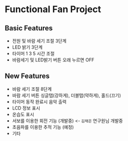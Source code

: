 # Functional Fan Project
## Basic Features
 - 전원 및 바람 세기 조절 3단계
 - LED 밝기 3단계
 - 타이머 1 3 5 시간 조절
 - 바람세기 및 LED밝기 버튼 오래 누르면 OFF

## New Features
 - 바람 세기 조절 8단계
 - 바람 세기 버튼 싱글탭(강하게), 더블탭(약하게), 홀드(끄기)
 - 타이머 동작 완료시 음악 출력
 - LCD 정보 표시
 - 온습도 표시
 - 서보를 이용한 회전 기능 (개발중) <- `김채은` 연구원님 개발중
 - 초음파를 이용한 추적 기능 (예정)
 - 기타
